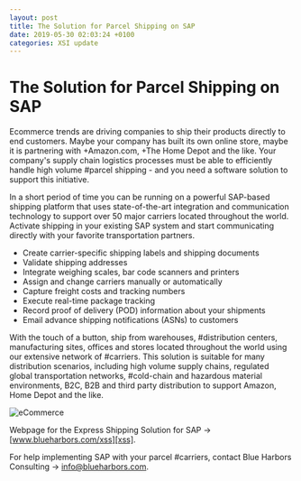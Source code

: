 ```yaml
---
layout: post
title: The Solution for Parcel Shipping on SAP
date: 2019-05-30 02:03:24 +0100
categories: XSI update
---
```


# The Solution for Parcel Shipping on SAP

Ecommerce trends are driving companies to ship their products
directly to end customers. Maybe your company has built its own
online store, maybe it is partnering with +Amazon.com, +The Home
Depot and the like. Your company's supply chain logistics
processes must be able to efficiently handle high volume #parcel
shipping - and you need a software solution to support this
initiative. 

In a short period of time you can be running on a powerful
SAP-based shipping platform that uses state-of-the-art integration
and communication technology to support over 50 major carriers
located throughout the world. Activate shipping in your existing
SAP system and start communicating directly with your favorite
transportation partners.

- Create carrier-specific shipping labels and shipping documents
- Validate shipping addresses
- Integrate weighing scales, bar code scanners and printers
- Assign and change carriers manually or automatically
- Capture freight costs and tracking numbers
- Execute real-time package tracking
- Record proof of delivery (POD) information about your shipments
- Email advance shipping notifications (ASNs) to customers

With the touch of a button, ship from warehouses, #distribution
centers, manufacturing sites, offices and stores located
throughout the world using our extensive network of #carriers.
This solution is suitable for many distribution scenarios,
including high volume supply chains, regulated global
transportation networks, #cold-chain and hazardous material
environments, B2C, B2B and third party distribution to support
Amazon, Home Depot and the like.

![eCommerce](/images/ecommerce.jpg)

Webpage for the Express Shipping Solution for SAP → [www.blueharbors.com/xss][xss].

For help implementing SAP with your parcel #carriers, contact Blue Harbors Consulting → [info@blueharbors.com](mailto:info@blueharbors.com).

[xss]: https://www.blueharbors.com/xss
